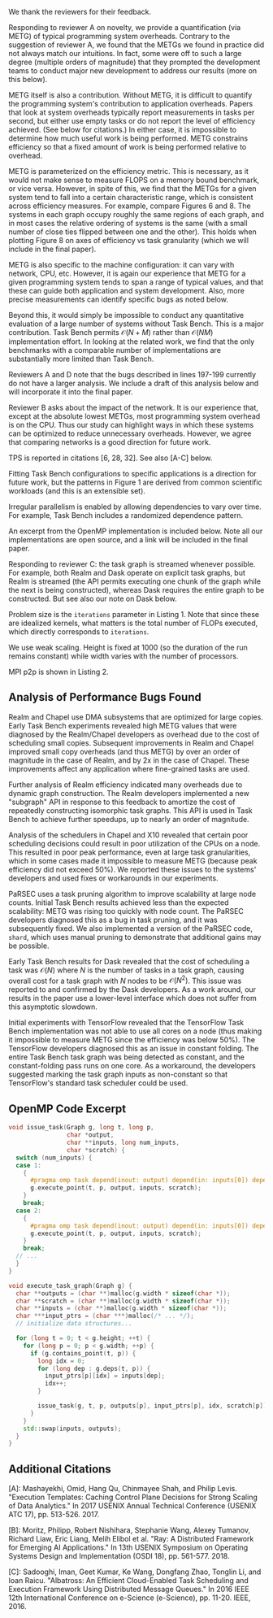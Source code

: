 We thank the reviewers for their feedback.

Responding to reviewer A on novelty, we provide a quantification (via
METG) of typical programming system overheads. Contrary to the
suggestion of reviewer A, we found that the METGs we found in practice
did not always match our intuitions. In fact, some were off to such a
large degree (multiple orders of magnitude) that they prompted the
development teams to conduct major new development to address our
results (more on this below).

METG itself is also a contribution. Without METG, it is difficult to
quantify the programming system's contribution to application
overheads. Papers that look at system overheads typically report
measurements in tasks per second, but either use empty tasks or do not
report the level of efficiency achieved. (See below for citations.) In
either case, it is impossible to determine how much useful work is
being performed. METG constrains efficiency so that a fixed amount of
work is being performed relative to overhead.

METG is parameterized on the efficiency metric. This is necessary, as
it would not make sense to measure FLOPS on a memory bound benchmark,
or vice versa. However, in spite of this, we find that the METGs for a
given system tend to fall into a certain characteristic range, which
is consistent across efficiency measures. For example, compare Figures
6 and 8. The systems in each graph occupy roughly the same regions of
each graph, and in most cases the relative ordering of systems is the
same (with a small number of close ties flipped between one and the
other). This holds when plotting Figure 8 on axes of efficiency vs
task granularity (which we will include in the final paper).

METG is also specific to the machine configuration: it can vary with
network, CPU, etc. However, it is again our experience that METG for a
given programming system tends to span a range of typical values, and
that these can guide both application and system development. Also,
more precise measurements can identify specific bugs as noted below.

Beyond this, it would simply be impossible to conduct any quantitative
evaluation of a large number of systems without Task Bench. This is a
major contribution. Task Bench permits $\mathcal{O}(N+M)$ rather than
$\mathcal{O}(NM)$ implementation effort. In looking at the related
work, we find that the only benchmarks with a comparable number of
implementations are substantially more limited than Task Bench.

Reviewers A and D note that the bugs described in lines 197-199
currently do not have a larger analysis. We include a draft of this
analysis below and will incorporate it into the final paper.

Reviewer B asks about the impact of the network. It is our experience
that, except at the absolute lowest METGs, most programming system
overhead is on the CPU. Thus our study can highlight ways in which
these systems can be optimized to reduce unnecessary
overheads. However, we agree that comparing networks is a good
direction for future work.

TPS is reported in citations \[6, 28, 32]. See also \[A-C] below.

Fitting Task Bench configurations to specific applications is a
direction for future work, but the patterns in Figure 1 are derived
from common scientific workloads (and this is an extensible set).

Irregular parallelism is enabled by allowing dependencies to vary over
time. For example, Task Bench includes a randomized dependence
pattern.

An excerpt from the OpenMP implementation is included below. Note all
our implementations are open source, and a link will be included in the
final paper.

Responding to reviewer C: the task graph is streamed whenever
possible. For example, both Realm and Dask operate on explicit task
graphs, but Realm is streamed (the API permits executing one chunk of
the graph while the next is being constructed), whereas Dask requires
the entire graph to be constructed. But see also our note on Dask
below.

Problem size is the `iterations` parameter in Listing 1. Note that
since these are idealized kernels, what matters is the total number of
FLOPs executed, which directly corresponds to `iterations`.

We use weak scaling. Height is fixed at 1000 (so the duration of the
run remains constant) while width varies with the number of
processors.

MPI p2p is shown in Listing 2.

## Analysis of Performance Bugs Found

Realm and Chapel use DMA subsystems that are optimized for large
copies. Early Task Bench experiments revealed high METG values that
were diagnosed by the Realm/Chapel developers as overhead due to the
cost of scheduling small copies. Subsequent improvements in Realm and
Chapel improved small copy overheads (and thus METG) by over an order
of magnitude in the case of Realm, and by 2x in the case of
Chapel. These improvements affect any application where fine-grained
tasks are used.

Further analysis of Realm efficiency indicated many overheads due to
dynamic graph construction. The Realm developers implemented a new
"subgraph" API in response to this feedback to amortize the cost of
repeatedly constructing isomorphic task graphs. This API is used in
Task Bench to achieve further speedups, up to nearly an order of
magnitude.

Analysis of the schedulers in Chapel and X10 revealed that certain
poor scheduling decisions could result in poor utilization of the CPUs
on a node. This resulted in poor peak performance, even at large task
granularities, which in some cases made it impossible to measure METG
(because peak efficiency did not exceed 50%). We reported these issues
to the systems' developers and used fixes or workarounds in our
experiments.

PaRSEC uses a task pruning algorithm to improve scalability at large
node counts. Initial Task Bench results achieved less than the
expected scalability: METG was rising too quickly with node count.
The PaRSEC developers diagnosed this as a bug in task pruning, and it
was subsequently fixed. We also implemented a version of the PaRSEC
code, `shard`, which uses manual pruning to demonstrate that
additional gains may be possible.

Early Task Bench results for Dask revealed that the cost of scheduling
a task was $\mathcal{O}(N)$ where $N$ is the number of tasks in a task
graph, causing overall cost for a task graph with $N$ nodes to be
$\mathcal{O}(N^2)$. This issue was reported to and confirmed by the
Dask developers. As a work around, our results in the paper use a
lower-level interface which does not suffer from this asymptotic
slowdown.

Initial experiments with TensorFlow revealed that the TensorFlow Task
Bench implementation was not able to use all cores on a node (thus
making it impossible to measure METG since the efficiency was below
50%). The TensorFlow developers diagnosed this as an issue in
constant folding. The entire Task Bench task graph was being detected
as constant, and the constant-folding pass runs on one core. As a
workaround, the developers suggested marking the task graph inputs as
non-constant so that TensorFlow's standard task scheduler could be used.

## OpenMP Code Excerpt

```c++
void issue_task(Graph g, long t, long p,
                char *output,
                char **inputs, long num_inputs,
                char *scratch) {
  switch (num_inputs) {
  case 1:
    {
      #pragma omp task depend(inout: output) depend(in: inputs[0]) depend(inout: scratch)
      g.execute_point(t, p, output, inputs, scratch);
    }
    break;
  case 2:
    {
      #pragma omp task depend(inout: output) depend(in: inputs[0]) depend(in: inputs[1]) depend(inout: scratch)
      g.execute_point(t, p, output, inputs, scratch);
    }
    break;
  // ...
  }
}

void execute_task_graph(Graph g) {
  char **outputs = (char **)malloc(g.width * sizeof(char *));
  char **scratch = (char **)malloc(g.width * sizeof(char *));
  char **inputs = (char **)malloc(g.width * sizeof(char *));
  char ***input_ptrs = (char ***)malloc(/* ... */);
  // initialize data structures...

  for (long t = 0; t < g.height; ++t) {
    for (long p = 0; p < g.width; ++p) {
      if (g.contains_point(t, p)) {
        long idx = 0;
        for (long dep : g.deps(t, p)) {
          input_ptrs[p][idx] = inputs[dep];
          idx++;
        }

        issue_task(g, t, p, outputs[p], input_ptrs[p], idx, scratch[p]);
      }
    }
    std::swap(inputs, outputs);
  }
}
```

## Additional Citations

\[A]: Mashayekhi, Omid, Hang Qu, Chinmayee Shah, and Philip
Levis. "Execution Templates: Caching Control Plane Decisions for
Strong Scaling of Data Analytics." In 2017 USENIX Annual Technical
Conference (USENIX ATC 17), pp. 513-526. 2017.

\[B]: Moritz, Philipp, Robert Nishihara, Stephanie Wang, Alexey
Tumanov, Richard Liaw, Eric Liang, Melih Elibol et al. "Ray: A
Distributed Framework for Emerging AI Applications." In 13th USENIX
Symposium on Operating Systems Design and Implementation (OSDI 18),
pp. 561-577. 2018.

\[C]: Sadooghi, Iman, Geet Kumar, Ke Wang, Dongfang Zhao, Tonglin Li,
and Ioan Raicu. "Albatross: An Efficient Cloud-Enabled Task Scheduling
and Execution Framework Using Distributed Message Queues." In 2016
IEEE 12th International Conference on e-Science (e-Science),
pp. 11-20. IEEE, 2016.
